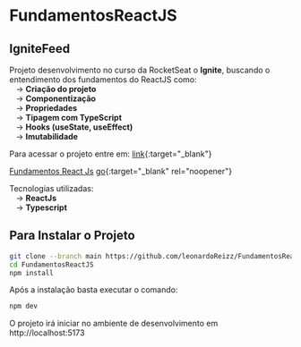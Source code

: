 # FundamentosReactJS

## IgniteFeed

Projeto desenvolvimento no curso da RocketSeat o <strong> Ignite</strong>, buscando o entendimento dos fundamentos do ReactJS como: <br/> 
&#160;&#160;&#160;-> <strong> Criação do projeto </strong> <br/>
&#160;&#160;&#160;-> <strong> Componentização </strong> <br/>
&#160;&#160;&#160;-> <strong> Propriedades </strong> <br/>
&#160;&#160;&#160;-> <strong> Tipagem com TypeScript  </strong> <br/>
&#160;&#160;&#160;-> <strong> Hooks (useState, useEffect) </strong> <br />
&#160;&#160;&#160;-> <strong> Imutabilidade </strong> <br />

Para acessar o projeto entre em:  [link](url){:target="_blank"}


<a target="_blank" href="https://fundamentos-react-js.vercel.app/" >Fundamentos React Js</a>
[go](http://stackoverflow.com){:target="_blank" rel="noopener"}


Tecnologias utilizadas: <br />
&#160;&#160;&#160;-> <strong> ReactJs </strong> <br />
&#160;&#160;&#160;-> <strong> Typescript </strong> <br />


## Para Instalar o Projeto

```bash
git clone --branch main https://github.com/leonardoReizz/FundamentosReactJS.git
cd FundamentosReactJS
npm install
```
Após a instalação basta executar o comando:

```bash
npm dev
```

O projeto irá iniciar no ambiente de desenvolvimento em http://localhost:5173
